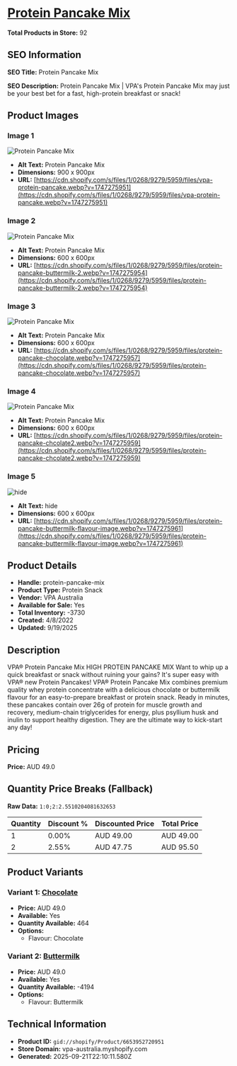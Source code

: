 # [Protein Pancake Mix](https://vpa-australia.myshopify.com/products/protein-pancake-mix)

**Total Products in Store:** 92

## SEO Information

**SEO Title:** Protein Pancake Mix

**SEO Description:** Protein Pancake Mix | VPA\'s Protein Pancake Mix may just be your best bet for a fast, high-protein breakfast or snack!

## Product Images

### Image 1
![Protein Pancake Mix](https://cdn.shopify.com/s/files/1/0268/9279/5959/files/vpa-protein-pancake.webp?v=1747275951)

- **Alt Text:** Protein Pancake Mix
- **Dimensions:** 900 x 900px
- **URL:** [https://cdn.shopify.com/s/files/1/0268/9279/5959/files/vpa-protein-pancake.webp?v=1747275951](https://cdn.shopify.com/s/files/1/0268/9279/5959/files/vpa-protein-pancake.webp?v=1747275951)

### Image 2
![Protein Pancake Mix](https://cdn.shopify.com/s/files/1/0268/9279/5959/files/protein-pancake-buttermilk-2.webp?v=1747275954)

- **Alt Text:** Protein Pancake Mix
- **Dimensions:** 600 x 600px
- **URL:** [https://cdn.shopify.com/s/files/1/0268/9279/5959/files/protein-pancake-buttermilk-2.webp?v=1747275954](https://cdn.shopify.com/s/files/1/0268/9279/5959/files/protein-pancake-buttermilk-2.webp?v=1747275954)

### Image 3
![Protein Pancake Mix](https://cdn.shopify.com/s/files/1/0268/9279/5959/files/protein-pancake-chocolate.webp?v=1747275957)

- **Alt Text:** Protein Pancake Mix
- **Dimensions:** 600 x 600px
- **URL:** [https://cdn.shopify.com/s/files/1/0268/9279/5959/files/protein-pancake-chocolate.webp?v=1747275957](https://cdn.shopify.com/s/files/1/0268/9279/5959/files/protein-pancake-chocolate.webp?v=1747275957)

### Image 4
![Protein Pancake Mix](https://cdn.shopify.com/s/files/1/0268/9279/5959/files/protein-pancake-chcolate2.webp?v=1747275959)

- **Alt Text:** Protein Pancake Mix
- **Dimensions:** 600 x 600px
- **URL:** [https://cdn.shopify.com/s/files/1/0268/9279/5959/files/protein-pancake-chcolate2.webp?v=1747275959](https://cdn.shopify.com/s/files/1/0268/9279/5959/files/protein-pancake-chcolate2.webp?v=1747275959)

### Image 5
![hide](https://cdn.shopify.com/s/files/1/0268/9279/5959/files/protein-pancake-buttermilk-flavour-image.webp?v=1747275961)

- **Alt Text:** hide
- **Dimensions:** 600 x 600px
- **URL:** [https://cdn.shopify.com/s/files/1/0268/9279/5959/files/protein-pancake-buttermilk-flavour-image.webp?v=1747275961](https://cdn.shopify.com/s/files/1/0268/9279/5959/files/protein-pancake-buttermilk-flavour-image.webp?v=1747275961)

## Product Details

- **Handle:** protein-pancake-mix
- **Product Type:** Protein Snack
- **Vendor:** VPA Australia
- **Available for Sale:** Yes
- **Total Inventory:** -3730
- **Created:** 4/8/2022
- **Updated:** 9/19/2025

## Description

VPA® Protein Pancake Mix HIGH PROTEIN PANCAKE MIX Want to whip up a quick breakfast or snack without ruining your gains? It's super easy with VPA® new Protein Pancakes! VPA® Protein Pancake Mix combines premium quality whey protein concentrate with a delicious chocolate or buttermilk flavour for an easy-to-prepare breakfast or protein snack. Ready in minutes, these pancakes contain over 26g of protein for muscle growth and recovery, medium-chain triglycerides for energy, plus psyllium husk and inulin to support healthy digestion. They are the ultimate way to kick-start any day!

## Pricing

**Price:** AUD 49.0

## Quantity Price Breaks (Fallback)

**Raw Data:** `1:0;2:2.5510204081632653`

| Quantity | Discount % | Discounted Price | Total Price |
|----------|------------|------------------|-------------|
| 1 | 0.00% | AUD 49.00 | AUD 49.00 |
| 2 | 2.55% | AUD 47.75 | AUD 95.50 |

## Product Variants

### Variant 1: [Chocolate](https://vpa-australia.myshopify.com/products/protein-pancake-mix)

- **Price:** AUD 49.0
- **Available:** Yes
- **Quantity Available:** 464
- **Options:**
  - Flavour: Chocolate

### Variant 2: [Buttermilk](https://vpa-australia.myshopify.com/products/protein-pancake-mix)

- **Price:** AUD 49.0
- **Available:** Yes
- **Quantity Available:** -4194
- **Options:**
  - Flavour: Buttermilk

## Technical Information

- **Product ID:** `gid://shopify/Product/6653952720951`
- **Store Domain:** vpa-australia.myshopify.com
- **Generated:** 2025-09-21T22:10:11.580Z

